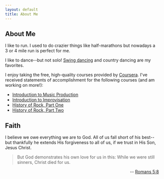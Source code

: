 ```yaml
---
layout: default
title: About Me
---
```


## About Me

I like to run. I used to do crazier things like half-marathons
but nowadays a 3 or 4 mile run is perfect for me.

I like to dance--but not solo! [Swing dancing](http://www.dsds.org)
and country dancing are my favorites.

I enjoy taking the free, high-quality courses provided by [Coursera](http://www.coursera.org). I've received statements of accomplishment for the following courses (and am working on more!):

*   [Introduction to Music Production](https://www.coursera.org/course/musicproduction)
*   [Introduction to Improvisation](https://www.coursera.org/course/improvisation)
*   [History of Rock, Part One](https://www.coursera.org/course/historyofrock1)
*   [History of Rock, Part Two](https://www.coursera.org/course/historyofrock2)

## Faith

I believe we owe everything we are to God. All of us fall short
of his best--but thankfully he extends His forgiveness to all of us,
if we trust in His Son, Jesus Christ.

> But God demonstrates his own love for us in this:
> While we were still sinners, Christ died for us.

<p style="text-align:right" >--
<a href='http://www.biblegateway.com/passage/?search=romans%205:8&amp;version=NIV'>Romans 5:8</a>
</p>
